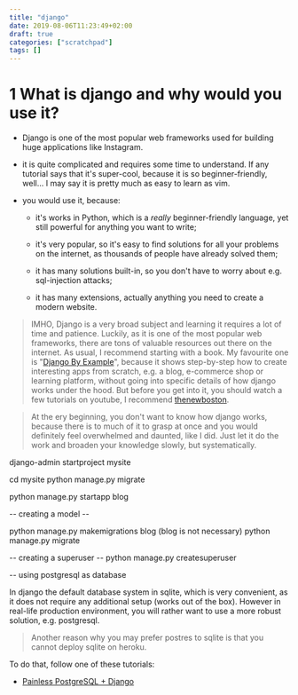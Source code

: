 ```yaml
---
title: "django"
date: 2019-08-06T11:23:49+02:00
draft: true
categories: ["scratchpad"]
tags: []
---
```


# 1 What is django and why would you use it?

- Django is one of the most popular web frameworks used for building huge applications like Instagram.

- it is quite complicated and requires some time to understand. If any tutorial says that it's super-cool, because it is so beginner-friendly, well... I may say it is pretty much as easy to learn as vim.

- you would use it, because: 

    - it's works in Python, which is a *really* beginner-friendly language, yet still powerful for anything you want to write;

    - it's very popular, so it's easy to find solutions for all your problems on the internet, as thousands of people have already solved them;
    
    - it has many solutions built-in, so you don't have to worry about e.g. sql-injection attacks;

    - it has many extensions, actually anything you need to create a modern website.


> IMHO, Django is a very broad subject and learning it requires a lot of time and patience. Luckily, as it is one of the most popular web frameworks, there are tons of valuable resources out there on the internet. As usual, I recommend starting with a book. My favourite one is "[Django By Example](https://www.amazon.com/Django-Example-Antonio-Mele/dp/1784391913)", because it shows step-by-step how to create interesting apps from scratch, e.g. a blog, e-commerce shop or learning platform, without going into specific details of how django works under the hood. But before you get into it, you should watch a few tutorials on youtube, I recommend [thenewboston](https://www.youtube.com/playlist?list=PL6gx4Cwl9DGBlmzzFcLgDhKTTfNLfX1IK).

>At the ery beginning, you don't want to know how django works, because there is to much of it to grasp at once and you would definitely feel overwhelmed and daunted, like I did. Just let it do the work and broaden your knowledge slowly, but systematically.

django-admin startproject mysite

cd mysite
python manage.py migrate

python manage.py startapp blog

-- creating a model --

python manage.py makemigrations blog (blog is not necessary)
python manage.py migrate


-- creating a superuser --
python manage.py createsuperuser

-- using postgresql as database

In django the default database system in sqlite, which is very convenient, as it does not require any additional setup (works out of the box). However in real-life production environment, you will rather want to use a more robust solution, e.g. postgresql. 
>Another reason why you may prefer postres to sqlite is that you cannot deploy sqlite on heroku.

To do that, follow one of these tutorials:

- [Painless PostgreSQL + Django](https://medium.com/agatha-codes/painless-postgresql-django-d4f03364989)


